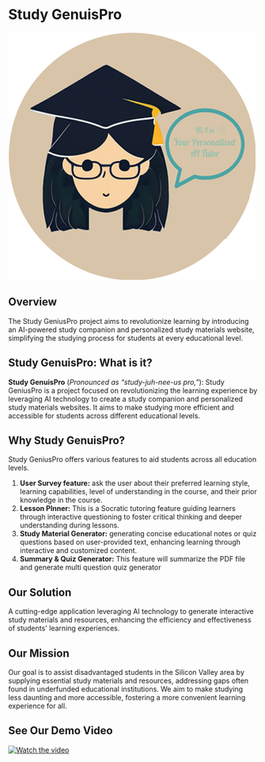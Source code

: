 # Study GenuisPro

![imaget](logo.png)

## Overview

The Study GeniusPro project aims to revolutionize learning by introducing an AI-powered study companion and personalized study materials website, simplifying the studying process for students at every educational level.


## Study GenuisPro: What is it?

**Study GenuisPro** (*Pronounced as “study-juh-nee-us pro,”*):
Study GeniusPro is a project focused on revolutionizing the learning experience by leveraging AI technology to create a study companion and personalized study materials websites. It aims to make studying more efficient and accessible for students across different educational levels.

## Why Study GenuisPro? 

Study GeniusPro offers various features to aid students across all education levels. 

1. **User Survey feature:** ask the user about their preferred learning style, learning capabilities, level of understanding in the course, and their prior knowledge in the course.
2. **Lesson Plnner:** This is a Socratic tutoring feature guiding learners through interactive questioning to foster critical thinking and deeper understanding during lessons.
3. **Study Material Generator:** generating concise educational notes or quiz questions based on user-provided text, enhancing learning through interactive and customized content.
4. **Summary & Quiz Generator:** This feature will summarize the PDF file and generate multi question quiz generator
   
## Our Solution
A cutting-edge application leveraging AI technology to generate interactive study materials and resources, enhancing the efficiency and effectiveness of students' learning experiences.

## Our Mission
Our goal is to assist disadvantaged students in the Silicon Valley area by supplying essential study materials and resources, addressing gaps often found in underfunded educational institutions. We aim to make studying less daunting and more accessible, fostering a more convenient learning experience for all.

## See Our Demo Video
[![Watch the video](/logo.png.png)](https://github.com/SophiaN150/Personalized-AI-Tutor/assets/165322447/b924e05a-0dc5-48b2-be94-8fd87380ed9e) 

